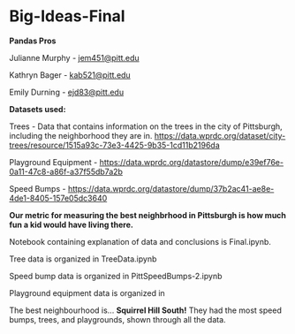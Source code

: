 # Big-Ideas-Final


**Pandas Pros**

Julianne Murphy - jem451@pitt.edu

Kathryn Bager - kab521@pitt.edu

Emily Durning - ejd83@pitt.edu

**Datasets used:**

Trees - Data that contains information on the trees in the city of Pittsburgh, including the neighborhood they are in. https://data.wprdc.org/dataset/city-trees/resource/1515a93c-73e3-4425-9b35-1cd11b2196da

Playground Equipment - https://data.wprdc.org/datastore/dump/e39ef76e-0a11-47c8-a86f-a37f55db7a2b

Speed Bumps - https://data.wprdc.org/datastore/dump/37b2ac41-ae8e-4de1-8405-157e05dc3640


**Our metric for measuring the best neighbrhood in Pittsburgh is how much fun a kid would have living there.**

Notebook containing explanation of data and conclusions is Final.ipynb. 

Tree data is organized in TreeData.ipynb

Speed bump data is organized in PittSpeedBumps-2.ipynb

Playground equipment data is organized in 

The best neighbourhood is... **Squirrel Hill South!**
They had the most speed bumps, trees, and playgrounds, shown through all the data. 
